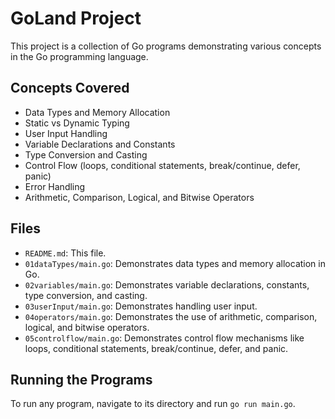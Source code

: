 # GoLand Project

This project is a collection of Go programs demonstrating various concepts in the Go programming language.

## Concepts Covered
- Data Types and Memory Allocation
- Static vs Dynamic Typing
- User Input Handling
- Variable Declarations and Constants
- Type Conversion and Casting
- Control Flow (loops, conditional statements, break/continue, defer, panic)
- Error Handling
- Arithmetic, Comparison, Logical, and Bitwise Operators

## Files
- `README.md`: This file.
- `01dataTypes/main.go`: Demonstrates data types and memory allocation in Go.
- `02variables/main.go`: Demonstrates variable declarations, constants, type conversion, and casting.
- `03userInput/main.go`: Demonstrates handling user input.
- `04operators/main.go`: Demonstrates the use of arithmetic, comparison, logical, and bitwise operators.
- `05controlflow/main.go`: Demonstrates control flow mechanisms like loops, conditional statements, break/continue, defer, and panic.

## Running the Programs
To run any program, navigate to its directory and run `go run main.go`.